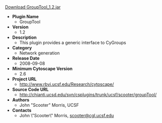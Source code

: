 <a href="GroupTool_1.2.jar">Download GroupTool_1.2.jar</a>

* __Plugin Name__
  * GroupTool
* __Version__
  * 1.2
* __Description__
  * This plugin provides a generic interface to CyGroups
* __Category__
  * Network generation
* __Release Date__
  * 2008-09-08
* __Minimum Cytoscape Version__
  * 2.6
* __Project URL__
  * http://www.rbvi.ucsf.edu/Research/cytoscape/
* __Source Code URL__
  * http://chianti.ucsd.edu/svn/csplugins/trunk/ucsf/scooter/groupTool/
* __Authors__
  * John \"Scooter\" Morris, UCSF
* __Contacts__
  * John \\\"Scooter\\\" Morris, scooter@cgl.ucsf.edu
